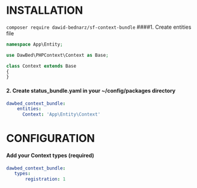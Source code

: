 # INSTALLATION
```composer require dawid-bednarz/sf-context-bundle```
####1. Create entities file
```php
namespace App\Entity;

use DawBed\PHPContext\Context as Base;

class Context extends Base
{
}
```
#### 2. Create status_bundle.yaml in your ~/config/packages directory
```yaml
dawbed_context_bundle:
    entities:
      Context: 'App\Entity\Context'
```
# CONFIGURATION
#### Add your Context types (required)
```yaml
dawbed_context_bundle:
   types:
       registration: 1
```
